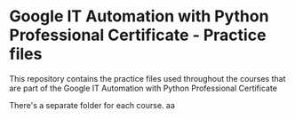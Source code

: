 # Google IT Automation with Python Professional Certificate - Practice files

This repository contains the practice files used throughout the courses that are
part of the Google IT Automation with Python Professional Certificate

There's a separate folder for each course.
aa
